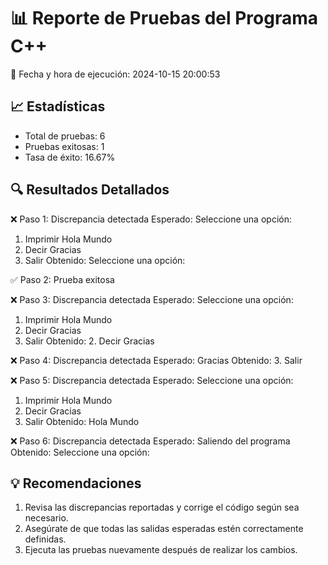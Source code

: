 # 📊 Reporte de Pruebas del Programa C++

📅 Fecha y hora de ejecución: 2024-10-15 20:00:53

## 📈 Estadísticas

- Total de pruebas: 6
- Pruebas exitosas: 1
- Tasa de éxito: 16.67%

## 🔍 Resultados Detallados

❌ Paso 1: Discrepancia detectada
   Esperado: Seleccione una opción:
1. Imprimir Hola Mundo
2. Decir Gracias
3. Salir
   Obtenido: Seleccione una opción:

✅ Paso 2: Prueba exitosa

❌ Paso 3: Discrepancia detectada
   Esperado: Seleccione una opción:
1. Imprimir Hola Mundo
2. Decir Gracias
3. Salir
   Obtenido: 2. Decir Gracias

❌ Paso 4: Discrepancia detectada
   Esperado: Gracias
   Obtenido: 3. Salir

❌ Paso 5: Discrepancia detectada
   Esperado: Seleccione una opción:
1. Imprimir Hola Mundo
2. Decir Gracias
3. Salir
   Obtenido: Hola Mundo

❌ Paso 6: Discrepancia detectada
   Esperado: Saliendo del programa
   Obtenido: Seleccione una opción:

## 💡 Recomendaciones

1. Revisa las discrepancias reportadas y corrige el código según sea necesario.
2. Asegúrate de que todas las salidas esperadas estén correctamente definidas.
3. Ejecuta las pruebas nuevamente después de realizar los cambios.
